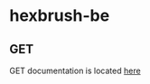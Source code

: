 # hexbrush-be

## GET
GET documentation is located [here](https://github.com/jarrettkong/hexbrush-be/blob/master/GET.md)
